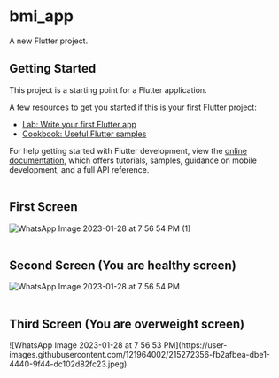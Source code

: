# bmi_app

A new Flutter project.

## Getting Started

This project is a starting point for a Flutter application.

A few resources to get you started if this is your first Flutter project:

- [Lab: Write your first Flutter app](https://docs.flutter.dev/get-started/codelab)
- [Cookbook: Useful Flutter samples](https://docs.flutter.dev/cookbook)

For help getting started with Flutter development, view the
[online documentation](https://docs.flutter.dev/), which offers tutorials,
samples, guidance on mobile development, and a full API reference.
<br><br>
<h2>First Screen</h2>

![WhatsApp Image 2023-01-28 at 7 56 54 PM (1)](https://user-images.githubusercontent.com/121964002/215272140-d3fcf305-3a43-4cfa-89c9-df916643760f.jpeg)
<br><br>
<h2>Second Screen (You are healthy screen)</h2>

![WhatsApp Image 2023-01-28 at 7 56 54 PM](https://user-images.githubusercontent.com/121964002/215272159-d94c8145-f2fa-4dee-9a11-d912a4077530.jpeg)
<br><br>
<h2>Third Screen (You are overweight screen)</h2>
![WhatsApp Image 2023-01-28 at 7 56 53 PM](https://user-images.githubusercontent.com/121964002/215272356-fb2afbea-dbe1-4440-9f44-dc102d82fc23.jpeg)
<br><br>
